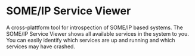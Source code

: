 # SOME/IP Service Viewer

A cross-plattform tool for introspection of SOME/IP based systems. The SOME/IP Service Viewer shows all available services in the system to you. You can easily identify which services are up and running and which services may have crashed.
